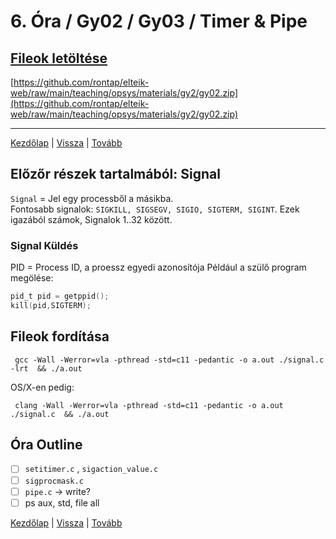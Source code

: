 # 6. Óra / Gy02 / Gy03 / Timer & Pipe

## [Fileok letöltése](https://github.com/rontap/elteik-web/raw/main/teaching/opsys/materials/gy2/gy02.zip)

[https://github.com/rontap/elteik-web/raw/main/teaching/opsys/materials/gy2/gy02.zip](https://github.com/rontap/elteik-web/raw/main/teaching/opsys/materials/gy2/gy02.zip)

---
[Kezdőlap](index.md)
|
[Vissza](gy3.md)
|
[Tovább](gy5.md)

## Előzőr részek tartalmából: Signal

`Signal` = Jel egy processből a másikba.  
Fontosabb signalok: `SIGKILL, SIGSEGV, SIGIO, SIGTERM, SIGINT`. Ezek igazából számok, Signalok 1..32 között.

### Signal Küldés

PID = Process ID, a proessz egyedi azonosítója
Például a szülő program megölése:

```c
pid_t pid = getppid();
kill(pid,SIGTERM);
```

## Fileok fordítása

```shell
 gcc -Wall -Werror=vla -pthread -std=c11 -pedantic -o a.out ./signal.c -lrt  && ./a.out 
```

OS/X-en pedig:

```shell
 clang -Wall -Werror=vla -pthread -std=c11 -pedantic -o a.out ./signal.c  && ./a.out 
```

## Óra Outline

- [ ] `setitimer.c` , `sigaction_value.c`
- [ ] `sigprocmask.c`
- [ ] `pipe.c` -> write?
- [ ] ps aux, std, file all

[Kezdőlap](index.md)
|
[Vissza](gy3.md)
|
[Tovább](gy5.md)
